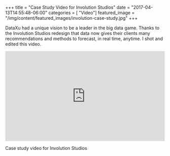 +++
title = "Case Study Video for Involution Studios"
date = "2017-04-13T14:55:48-06:00"
categories = [ "Video"]
featured_image = "/img/content/featured_images/involution-case-study.jpg"
+++

DataXu had a unique vision to be a leader in the big data game. Thanks to the Involution Studios redesign that data now gives their clients many recommendations and methods to forecast, in real time, anytime. I shot and edited this video.

<!--more-->

<div class="post-media">
    <style>.embed-container { position: relative; padding-bottom: 56.25%; height: 0; overflow: hidden; max-width: 100%; height: auto; } .embed-container iframe, .embed-container object, .embed-container embed { position: absolute; top: 0; left: 0; width: 100%; height: 100%; }</style><div class='embed-container'><iframe src="https://player.vimeo.com/video/170617672" width="1280" height="720" frameborder="0" webkitallowfullscreen mozallowfullscreen allowfullscreen></iframe></div>
        <p class="post-media-description">Case study video for Involution Studios</p>
</div>